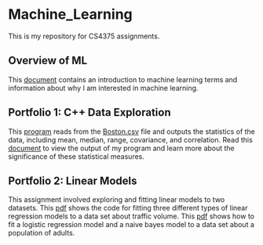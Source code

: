 # Machine_Learning
This is my repository for CS4375 assignments.

## Overview of ML
This [document](Overview_of_ML.pdf) contains an introduction to machine learning terms and information about why I am interested in machine learning.

## Portfolio 1: C++ Data Exploration
This [program](./Portfolio1-Data_Exploration/stats.cpp) reads from the [Boston.csv](./Portfolio1-Data_Exploration/Boston.csv) file and outputs the statistics of the data, including mean, median, range, covariance, and correlation. Read this [document](./Portfolio1-Data_Exploration/Data_Exploration.pdf) to view the output of my program and learn more about the significance of these statistical measures.

## Portfolio 2: Linear Models
This assignment involved exploring and fitting linear models to two datasets. This [pdf](./Portfolio2-Linear_Models/Regression.pdf) shows the code for fitting three different types of linear regression models to a data set about traffic volume. This [pdf](./Portfolio2-Linear_Models/Classification.pdf) shows how to fit a logistic regression model and a naive bayes model to a data set about a population of adults.